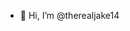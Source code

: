 - 👋 Hi, I’m @therealjake14

<!---
therealjake14/therealjake14 is a ✨ special ✨ repository because its `README.md` (this file) appears on your GitHub profile.
You can click the Preview link to take a look at your changes.
--->
